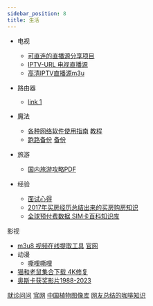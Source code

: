 ```yaml
---
sidebar_position: 8
title: 生活
---
```


- 电视
	- [可直连的直播源分享项目](https://github.com/fanmingming/live#--%E4%B8%80%E4%B8%AA%E5%9B%BD%E5%86%85%E5%8F%AF%E7%9B%B4%E8%BF%9E%E7%9A%84%E7%9B%B4%E6%92%AD%E6%BA%90%E5%88%86%E4%BA%AB%E9%A1%B9%E7%9B%AE--) 
	- [IPTV-URL 电视直播源](https://github.com/Ftindy/IPTV-URL)
	- [高清IPTV直播源m3u](https://www.ahhhhfs.com/51330/)
- 路由器
	- [link 1 ](https://www.ahhhhfs.com/49409/)
- 魔法
	- [各种网络软件使用指南](https://www.ahhhhfs.com/31960/)          [教程](https://appku.notion.site/appku/8d04f7e2d9e94d758864540aa5b82cbb)
	- [跑路备份](https://www.ahhhhfs.com/50203/)         [备份](https://www.ahhhhfs.com/11163/)


- 旅游
	- [国内旅游攻略PDF](https://www.ahhhhfs.com/49065/)

- 经验
	- [面试心得](https://github.com/conanhujinming/tips_for_interview)
	- [2017年买房经历总结出来的买房购房知识](https://github.com/houshanren/hangzhou_house_knowledge)
	- [全球预付费数据 SIM卡百科知识库](https://www.ahhhhfs.com/51385/)


影视
- [m3u8 视频在线提取工具](https://github.com/Momo707577045/m3u8-downloader)       [官网](https://blog.luckly-mjw.cn/tool-show/m3u8-downloader/index.html)
- 动漫
	- [嘶哩嘶哩](https://www.ahhhhfs.com/49196/)
- [猫和老鼠集合下载 4K修复](https://www.ahhhhfs.com/50425/)
- [奥斯卡获奖影片1988-2023](https://www.ahhhhfs.com/50124/)


[就诊问问](https://www.ahhhhfs.com/19997/)         [官网](https://ask.nocode.com/)
[中国植物图像库](https://ppbc.iplant.cn/)
[网友总结的咖啡知识](https://www.ahhhhfs.com/51781/)